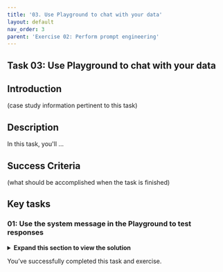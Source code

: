 ```yaml
---
title: '03. Use Playground to chat with your data'
layout: default
nav_order: 3
parent: 'Exercise 02: Perform prompt engineering'
---
```


## Task 03: Use Playground to chat with your data

## Introduction

(case study information pertinent to this task)

## Description

In this task, you'll …

## Success Criteria

(what should be accomplished when the task is finished)

## Key tasks

### 01: Use the system message in the Playground to test responses 

<details markdown="block">
<summary><strong>Expand this section to view the solution</strong></summary>

1. Once the data has been indexed, select the chat box on the right of the playground and enter the following query:

    ```
    Who are you?
    ```

1. Select **Enter** and take note of the response. This is referencing the information provided in the system message, shown to the left.

    ![cm9mcl50.jpg](../media/cm9mcl50.jpg)

1. Change the system message to the following, then select **Apply changes**:

    ```
    You are an AI assistant for Adatum that answers questions about their products.
    ```

    ![4dnhu98p.jpg](../media/4dnhu98p.jpg)

1. Run the **Who are you?** query again and note the updated response.

    {: .important }
    > The system message can provide more than just context for the purpose of the tool, it can also be used to influence how the model behaves and responds to queries.

1. Next, run the following query:

    ```
    Show me a list of products.
    ```

    The response should return a list of products pulled from the **products.xlsx** file.

    ![hkioczun.jpg](../media/hkioczun.jpg)

1. Next, run the following query to narrow down the products to what we're looking for:

    ```
    Can you recommend a good camping chair?
    ```

    The response should reference the **TrekMaster Camping Chair** and provide information about it. 

    ![8bmwvkvl.jpg](../media/8bmwvkvl.jpg)

1. Run the following query to check the price of the chair:

    ```
    How much does it cost?
    ```

    The response should show the price of the **TrekMaster Camping Chair** as **$50**. 

    {: .important }
    > The chat history keeps track of the entire conversation with the chatbot. In the previous question, we didn't specify what item we wanted the price for, but the chat was able to use context from chat history to properly answer the query.

</details>

You’ve successfully completed this task and exercise. 
